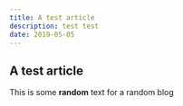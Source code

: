 ```yaml
---
title: A test article
description: test test
date: 2019-05-05
---
```


## A test article

This is some **random** text for a random blog